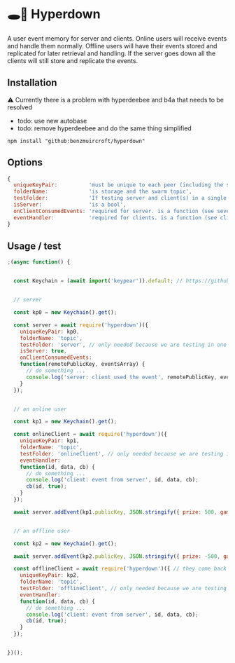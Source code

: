 # 🕳🥊 Hyperdown
A user event memory for server and clients. Online users will receive events and handle them normally. Offline users will have their events stored and replicated for later retrieval and handling. If the server goes down all the clients will still store and replicate the events.

## Installation
⚠️ Currently there is a problem with hyperdeebee and b4a that needs to be resolved
- todo: use new autobase
- todo: remove hyperdeebee and do the same thing simplified
```
npm install "github:benzmuircroft/hyperdown"
```

## Options
```js
{
  uniqueKeyPair:          'must be unique to each peer (including the server peer) and be able to reproduce socket.remotePublicKey',
  folderName:             'is storage and the swarm topic',
  testFolder:             'If testing server and client(s) in a single script this will move the storage to an inner folder of folderName',
  isServer:               'is a bool',
  onClientConsumedEvents: 'required for server. is a function (see sever example)',
  eventHandler:           'required for clients. is a function (see client example)'
}
```

## Usage / test
```js
;(async function() {


  const Keychain = (await import('keypear')).default; // https://github.com/holepunchto/keypear


  // server

  const kp0 = new Keychain().get();

  const server = await require('hyperdown')({
    uniqueKeyPair: kp0,
    folderName: 'topic',
    testFolder: 'server', // only needed because we are testing in one script
    isServer: true,
    onClientConsumedEvents:
    function(remotePublicKey, eventsArray) {
      // do something ...
      console.log('server: client used the event', remotePublicKey, eventsArray);
    }
  });


  // an online user

  const kp1 = new Keychain().get();

  const onlineClient = await require('hyperdown')({
    uniqueKeyPair: kp1,
    folderName: 'topic',
    testFolder: 'onlineClient', // only needed because we are testing in one script
    eventHandler:
    function(id, data, cb) {
      // do something ...
      console.log('client: event from server', id, data, cb);
      cb(id, true);
    }
  });

  await server.addEvent(kp1.publicKey, JSON.stringify({ prize: 500, game: 'boxing' })); // give a online client an event


  // an offline user

  const kp2 = new Keychain().get();

  await server.addEvent(kp2.publicKey, JSON.stringify({ prize: -500, game: 'boxing' })); // give a offline client an event

  const offlineClient = await require('hyperdown')({ // they come back later ...
    uniqueKeyPair: kp2,
    folderName: 'topic',
    testFolder: 'offlineClient', // only needed because we are testing in one script
    eventHandler:
    function(id, data, cb) {
      // do something ...
      console.log('client: event from server', id, data, cb);
      cb(id, true);
    }
  });


})();
```
